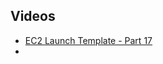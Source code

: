## Videos
- [EC2 Launch Template - Part 17](https://www.youtube.com/watch?v=94b-SD2K8qk&list=PL7iMyoQPMtAPVSnMZOpptxGoPqwK1piC6&index=17)
- 